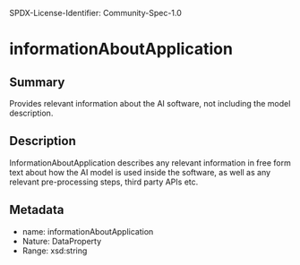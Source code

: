 SPDX-License-Identifier: Community-Spec-1.0

# informationAboutApplication

## Summary

Provides relevant information about the AI software, not including the model description.

## Description

InformationAboutApplication describes any relevant information in free form text about 
how the AI model is used inside the software, as well as any relevant pre-processing steps, third party APIs etc. 

## Metadata

- name: informationAboutApplication
- Nature: DataProperty
- Range: xsd:string

